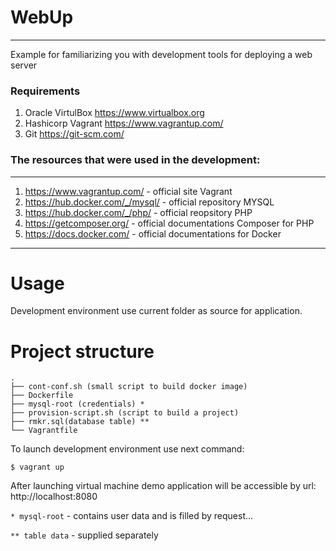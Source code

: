 # WebUp
---
Example for familiarizing you with development tools for deploying a web server

### Requirements
1. Oracle VirtulBox https://www.virtualbox.org
1. Hashicorp Vagrant https://www.vagrantup.com/
1. Git https://git-scm.com/

### The resources that were used in the development:
---
1.  https://www.vagrantup.com/ - official site Vagrant
1. https://hub.docker.com/_/mysql/ - official repository MYSQL 
1. https://hub.docker.com/_/php/ - official reopsitory PHP
1. https://getcomposer.org/ - official documentations Composer for PHP
1. https://docs.docker.com/ - official documentations for Docker
---
# Usage
Development environment use current folder as source for application.

# Project structure
```
.
├── cont-conf.sh (small script to build docker image)
├── Dockerfile
├── mysql-root (credentials) *
├── provision-script.sh (script to build a project)
├── rmkr.sql(database table) **
└── Vagrantfile
```
To launch development environment use next command:

`$ vagrant up`

After launching virtual machine demo application will be accessible by url: http://localhost:8080


`* mysql-root` - contains user data and is filled by request...

`** table data` - supplied separately
